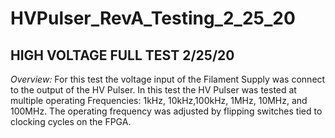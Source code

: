 # HVPulser_RevA_Testing_2_25_20
## HIGH VOLTAGE FULL TEST 2/25/20

*Overview:* For this test the voltage input of the Filament Supply was connect to the output of the HV Pulser. In this test the HV Pulser was tested at multiple operating Frequencies: 1kHz, 10kHz,100kHz, 1MHz, 10MHz, and 100MHz. The operating frequency was adjusted by flipping switches tied to clocking cycles on the FPGA.

